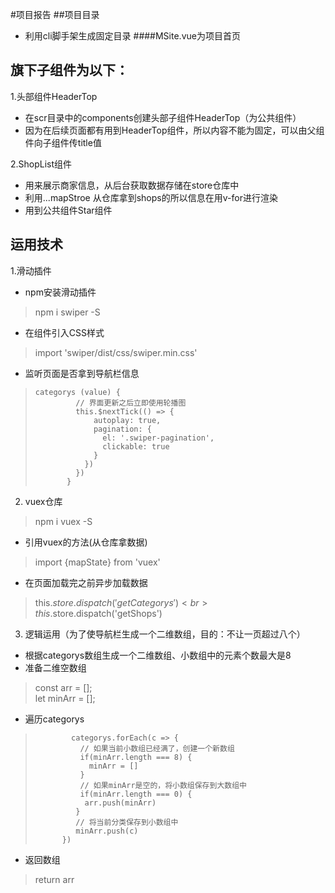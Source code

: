 #项目报告
##项目目录
* 利用cli脚手架生成固定目录
####MSite.vue为项目首页

旗下子组件为以下：
------
1.头部组件HeaderTop
* 在scr目录中的components创建头部子组件HeaderTop（为公共组件）
* 因为在后续页面都有用到HeaderTop组件，所以内容不能为固定，可以由父组件向子组件传title值

2.ShopList组件
* 用来展示商家信息，从后台获取数据存储在store仓库中
* 利用...mapStroe 从仓库拿到shops的所以信息在用v-for进行渲染
* 用到公共组件Star组件

运用技术
----
1.滑动插件
* npm安装滑动插件
> npm i swiper -S
* 在组件引入CSS样式
>   import 'swiper/dist/css/swiper.min.css'
* 监听页面是否拿到导航栏信息
>```
> categorys (value) {
>          // 界面更新之后立即使用轮播图
>          this.$nextTick(() => {
>              autoplay: true,
>              pagination: {
>                el: '.swiper-pagination',
>                clickable: true
>              }
>            })
>          })
>        }
2. vuex仓库
> npm i vuex -S
* 引用vuex的方法(从仓库拿数据)
> import {mapState} from 'vuex'
* 在页面加载完之前异步加载数据
> this.$store.dispatch('getCategorys')<br>
  this.$store.dispatch('getShops')
3. 逻辑运用（为了使导航栏生成一个二维数组，目的：不让一页超过八个）
* 根据categorys数组生成一个二维数组、小数组中的元素个数最大是8
* 准备二维空数组
> const arr = [];<br>
> let minArr = [];
* 遍历categorys
>``` 
>         categorys.forEach(c => {
>           // 如果当前小数组已经满了，创建一个新数组
>           if(minArr.length === 8) {
>             minArr = []
>           }
>           // 如果minArr是空的，将小数组保存到大数组中
>           if(minArr.length === 0) {
>            arr.push(minArr)
>          }
>          // 将当前分类保存到小数组中
>          minArr.push(c)
>       })
* 返回数组
> return arr
